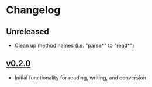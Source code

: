 # Changelog

## Unreleased

- Clean up method names (i.e. "parse*" to "read*")

## [v0.2.0](https://github.com/pjsier/kml/releases/tag/v0.2.0)

- Initial functionality for reading, writing, and conversion
